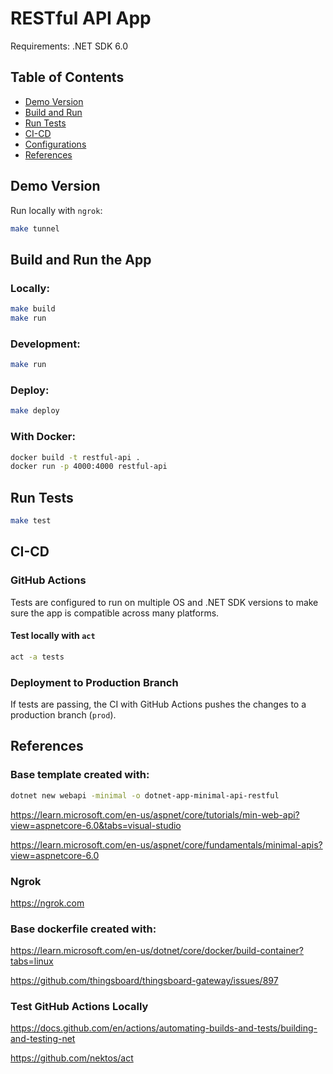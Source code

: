 # RESTful API App

Requirements: .NET SDK 6.0

## Table of Contents

- [Demo Version](#demo-version)
- [Build and Run](#build-and-run)
- [Run Tests](#run-tests)
- [CI-CD](#ci-cd)
- [Configurations](#configurations)
- [References](#references)

## Demo Version

Run locally with `ngrok`:

```bash
make tunnel
```

## Build and Run the App

### Locally:

```bash
make build
make run
```

### Development:

```bash
make run
```

### Deploy:

```bash
make deploy
```

### With Docker:

```bash
docker build -t restful-api .
docker run -p 4000:4000 restful-api
```

## Run Tests

```bash
make test
```

## CI-CD

### GitHub Actions

Tests are configured to run on multiple OS and .NET SDK versions to make sure the app is compatible across many platforms.

#### Test locally with `act`

```bash
act -a tests
```

### Deployment to Production Branch

If tests are passing, the CI with GitHub Actions pushes the changes to a production branch (`prod`).

## References

### Base template created with:

```bash
dotnet new webapi -minimal -o dotnet-app-minimal-api-restful
```

https://learn.microsoft.com/en-us/aspnet/core/tutorials/min-web-api?view=aspnetcore-6.0&tabs=visual-studio

https://learn.microsoft.com/en-us/aspnet/core/fundamentals/minimal-apis?view=aspnetcore-6.0

### Ngrok

https://ngrok.com

### Base dockerfile created with:

https://learn.microsoft.com/en-us/dotnet/core/docker/build-container?tabs=linux

https://github.com/thingsboard/thingsboard-gateway/issues/897

### Test GitHub Actions Locally

https://docs.github.com/en/actions/automating-builds-and-tests/building-and-testing-net

https://github.com/nektos/act
